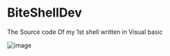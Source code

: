 # BiteShellDev

The Source code Of my 1st shell written in Visual basic

![image](https://user-images.githubusercontent.com/83592338/184167045-5a0494e4-e1a3-4d5e-b51a-b4255aea2362.png)
